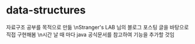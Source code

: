 # data-structures
자료구조 공부를 목적으로 만듦
\nStranger's LAB 님의 블로그 포스팅 글을 바탕으로 직접 구현해봄
\n시간 날 때 마다 java 공식문서를 참고하여 기능을 추가할 것임
